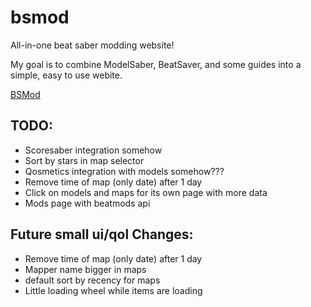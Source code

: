 # bsmod
All-in-one beat saber modding website!


My goal is to combine ModelSaber, BeatSaver, and some guides into a simple, easy to use webite.



[BSMod](https://bsm.sushipython.us)

## TODO:
- Scoresaber integration somehow
- Sort by stars in map selector
- Qosmetics integration with models somehow???
- Remove time of map (only date) after 1 day
- Click on models and maps for its own page with more data
- Mods page with beatmods api

## Future small ui/qol Changes:
- Remove time of map (only date) after 1 day
- Mapper name bigger in maps
- default sort by recency for maps
- Little loading wheel while items are loading